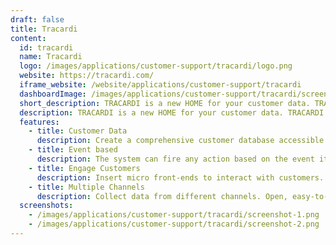 ```yaml
---
draft: false
title: Tracardi
content:
  id: tracardi
  name: Tracardi
  logo: /images/applications/customer-support/tracardi/logo.png
  website: https://tracardi.com/
  iframe_website: /website/applications/customer-support/tracardi
  dashboardImage: /images/applications/customer-support/tracardi/screenshot-1.png
  short_description: TRACARDI is a new HOME for your customer data. TRACARDI is an API-first solution, a low-code / no-code platform aimed at any e-commerce business that wants to start using user data for marketing purposes.
  description: TRACARDI is a new HOME for your customer data. TRACARDI is an API-first solution, a low-code / no-code platform aimed at any e-commerce business that wants to start using user data for marketing purposes.
  features:
    - title: Customer Data
      description: Create a comprehensive customer database accessible by other systems to analyze, track, and manage customer interactions. Collect user data long before conversion.
    - title: Event based
      description: The system can fire any action based on the event it receives. It can trigger marketing automation, send SMS or e-mail, etc.
    - title: Engage Customers
      description: Insert micro front-ends to interact with customers. Get the information when you need it, in real-time.
    - title: Multiple Channels
      description: Collect data from different channels. Open, easy-to-use data collector that gathers data from mobile, web, IoT, and other sources.
  screenshots:
    - /images/applications/customer-support/tracardi/screenshot-1.png
    - /images/applications/customer-support/tracardi/screenshot-2.png
---
```

